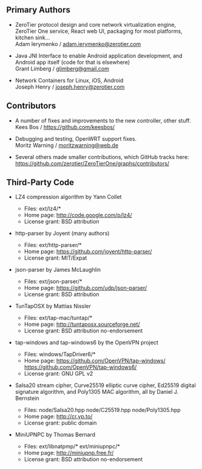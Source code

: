 ## Primary Authors

 * ZeroTier protocol design and core network virtualization engine, ZeroTier One service, React web UI, packaging for most platforms, kitchen sink...<br>
   Adam Ierymenko / adam.ierymenko@zerotier.com

 * Java JNI Interface to enable Android application development, and Android app itself (code for that is elsewhere)<br>
   Grant Limberg / glimberg@gmail.com

 * Network Containers for Linux, iOS, Android<br>
   Joseph Henry / joseph.henry@zerotier.com

## Contributors

 * A number of fixes and improvements to the new controller, other stuff.<br>
   Kees Bos / https://github.com/keesbos/

 * Debugging and testing, OpenWRT support fixes.<br>
   Moritz Warning / moritzwarning@web.de

 * Several others made smaller contributions, which GitHub tracks here:<br>
   https://github.com/zerotier/ZeroTierOne/graphs/contributors/

## Third-Party Code

 * LZ4 compression algorithm by Yann Collet

   * Files: ext/lz4/*
   * Home page: http://code.google.com/p/lz4/
   * License grant: BSD attribution

 * http-parser by Joyent (many authors)

   * Files: ext/http-parser/*
   * Home page: https://github.com/joyent/http-parser/
   * License grant: MIT/Expat

 * json-parser by James McLaughlin

   * Files: ext/json-parser/*
   * Home page: https://github.com/udp/json-parser/
   * License grant: BSD attribution

 * TunTapOSX by Mattias Nissler

   * Files: ext/tap-mac/tuntap/*
   * Home page: http://tuntaposx.sourceforge.net/
   * License grant: BSD attribution no-endorsement

 * tap-windows and tap-windows6 by the OpenVPN project

   * Files: windows/TapDriver6/*
   * Home page:
       https://github.com/OpenVPN/tap-windows/
       https://github.com/OpenVPN/tap-windows6/
   * License grant: GNU GPL v2

 * Salsa20 stream cipher, Curve25519 elliptic curve cipher, Ed25519
   digital signature algorithm, and Poly1305 MAC algorithm, all by
   Daniel J. Bernstein

   * Files:
       node/Salsa20.hpp
       node/C25519.hpp
       node/Poly1305.hpp
   * Home page: http://cr.yp.to/
   * License grant: public domain

 * MiniUPNPC by Thomas Bernard

   * Files:
       ext/libnatpmp/*
       ext/miniupnpc/*
   * Home page: http://miniupnp.free.fr/
   * License grant: BSD attribution no-endorsement
